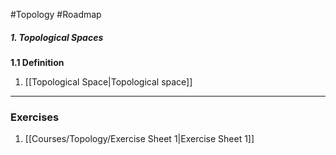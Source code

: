#Topology #Roadmap 

##### 1. Topological Spaces

**1.1 Definition**
1. [[Topological Space|Topological space]]
---
### Exercises
1. [[Courses/Topology/Exercise Sheet 1|Exercise Sheet 1]]